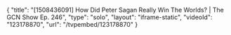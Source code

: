 {
    "title": "[1508436091] How Did Peter Sagan Really Win The Worlds? | The GCN Show Ep. 246",
    "type": "solo",
    "layout": "iframe-static",
    "videoId": "123178870",
    "url": "\/tvpembed\/123178870"
}